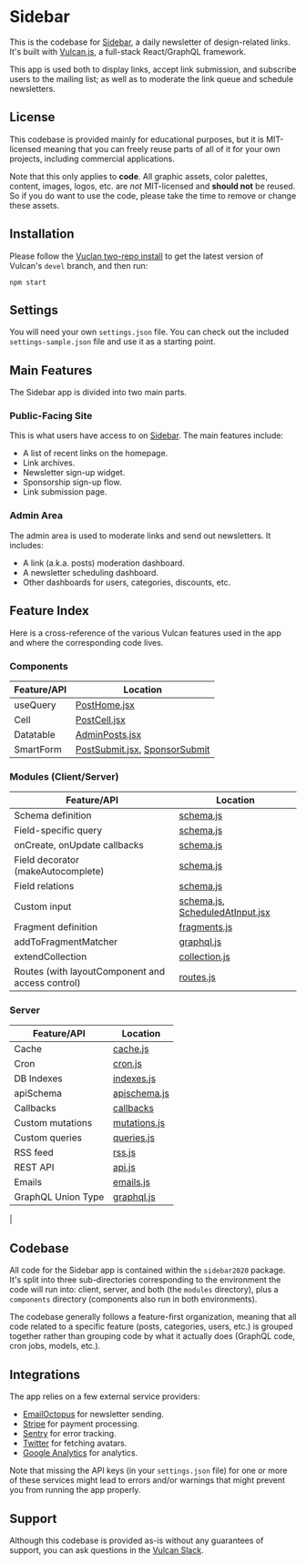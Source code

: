 # Sidebar

This is the codebase for [Sidebar](http://sidebar.io/), a daily newsletter of design-related links. It's built with [Vulcan.js](http://vulcanjs.org/), a full-stack React/GraphQL framework.

This app is used both to display links, accept link submission, and subscribe users to the mailing list; as well as to moderate the link queue and schedule newsletters.

## License

This codebase is provided mainly for educational purposes, but it is MIT-licensed meaning that you can freely reuse parts of all of it for your own projects, including commercial applications.

Note that this only applies to **code**. All graphic assets, color palettes, content, images, logos, etc. are _not_ MIT-licensed and **should not** be reused. So if you do want to use the code, please take the time to remove or change these assets.

## Installation

Please follow the [Vuclan two-repo install](https://docs.vulcanjs.org/#Two-Repo-Install-Optional) to get the latest version of Vulcan's `devel` branch, and then run:

```
npm start
```

## Settings

You will need your own `settings.json` file. You can check out the included `settings-sample.json` file and use it as a starting point.

## Main Features

The Sidebar app is divided into two main parts.

### Public-Facing Site

This is what users have access to on [Sidebar](http://sidebar.io/). The main features include:

- A list of recent links on the homepage.
- Link archives.
- Newsletter sign-up widget.
- Sponsorship sign-up flow.
- Link submission page.

### Admin Area

The admin area is used to moderate links and send out newsletters. It includes:

- A link (a.k.a. posts) moderation dashboard.
- A newsletter scheduling dashboard.
- Other dashboards for users, categories, discounts, etc.

## Feature Index

Here is a cross-reference of the various Vulcan features used in the app and where the corresponding code lives.

### Components

| **Feature/API**   | **Location** |
| ----------------- | ------------ |
| useQuery | [PostHome.jsx](https://github.com/SachaG/SidebarVulcan/blob/master/packages/sidebar2020/lib/components/posts/PostHome.jsx#L37)          |
| Cell | [PostCell.jsx](https://github.com/SachaG/SidebarVulcan/blob/master/packages/sidebar2020/lib/components/posts/PostCell.jsx) |
| Datatable | [AdminPosts.jsx](https://github.com/SachaG/SidebarVulcan/blob/master/packages/sidebar2020/lib/components/admin/AdminPosts.jsx) |
| SmartForm | [PostSubmit.jsx](https://github.com/SachaG/SidebarVulcan/blob/master/packages/sidebar2020/lib/components/posts/PostSubmit.jsx), [SponsorSubmit](https://github.com/SachaG/SidebarVulcan/blob/master/packages/sidebar2020/lib/components/sponsor/SponsorSubmit.jsx)|


### Modules (Client/Server)

| **Feature/API**                                  | **Location**                                                                                                                                                                                                                                                      |
| ------------------------------------------------ | ----------------------------------------------------------------------------------------------------------------------------------------------------------------------------------------------------------------------------------------------------------------- |
| Schema definition                                | [schema.js](https://github.com/SachaG/SidebarVulcan/blob/master/packages/sidebar2020/lib/modules/posts/schema.js)                                                                                                                                                 |
| Field-specific query                             | [schema.js](https://github.com/SachaG/SidebarVulcan/blob/master/packages/sidebar2020/lib/modules/posts/schema.js#L87-L95)                                                                                                                                         |
| onCreate, onUpdate callbacks                     | [schema.js](https://github.com/SachaG/SidebarVulcan/blob/master/packages/sidebar2020/lib/modules/posts/schema.js#L221-L230)                                                                                                                                       |
| Field decorator (makeAutocomplete)               | [schema.js](https://github.com/SachaG/SidebarVulcan/blob/master/packages/sidebar2020/lib/modules/posts/schema.js#L334)                                                                                                                                            |
| Field relations                                  | [schema.js](https://github.com/SachaG/SidebarVulcan/blob/master/packages/sidebar2020/lib/modules/posts/schema.js#L380-L384)                                                                                                                                       |
| Custom input                                     | [schema.js](https://github.com/SachaG/SidebarVulcan/blob/master/packages/sidebar2020/lib/modules/posts/schema.js#L85), [ScheduledAtInput.jsx](https://github.com/SachaG/SidebarVulcan/blob/master/packages/sidebar2020/lib/components/posts/ScheduledAtInput.jsx) |
| Fragment definition                              | [fragments.js](https://github.com/SachaG/SidebarVulcan/blob/master/packages/sidebar2020/lib/modules/posts/fragments.js)                                                                                                                                           |
| addToFragmentMatcher                             | [graphql.js](https://github.com/SachaG/SidebarVulcan/blob/master/packages/sidebar2020/lib/modules/graphql.js)                                                                                                                                                     |
| extendCollection                                 | [collection.js](https://github.com/SachaG/SidebarVulcan/blob/master/packages/sidebar2020/lib/modules/users/collection.js#L5)                                                                                                                                      |
| Routes (with layoutComponent and access control) | [routes.js](https://github.com/SachaG/SidebarVulcan/blob/master/packages/sidebar2020/lib/modules/routes.js)                                                                                                                                                       |

### Server

| **Feature/API**    | **Location**                                                                                                                   |
| ------------------ | ------------------------------------------------------------------------------------------------------------------------------ |
| Cache              | [cache.js](https://github.com/SachaG/SidebarVulcan/blob/master/packages/sidebar2020/lib/server/cache.js)                       |
| Cron               | [cron.js](https://github.com/SachaG/SidebarVulcan/blob/master/packages/sidebar2020/lib/server/cron.js)                         |
| DB Indexes         | [indexes.js](https://github.com/SachaG/SidebarVulcan/blob/master/packages/sidebar2020/lib/server/indexes.js)                   |
| apiSchema          | [apischema.js](https://github.com/SachaG/SidebarVulcan/blob/master/packages/sidebar2020/lib/server/posts/apischema.js)         |
| Callbacks          | [callbacks](https://github.com/SachaG/SidebarVulcan/blob/master/packages/sidebar2020/lib/server/posts/callbacks.js)            |
| Custom mutations   | [mutations.js](https://github.com/SachaG/SidebarVulcan/blob/master/packages/sidebar2020/lib/server/posts/graphql/mutations.js) |
| Custom queries     | [queries.js](https://github.com/SachaG/SidebarVulcan/blob/master/packages/sidebar2020/lib/server/posts/graphql/queries.js)     |
| RSS feed           | [rss.js](https://github.com/SachaG/SidebarVulcan/blob/master/packages/sidebar2020/lib/server/posts/rss.js)                     |
| REST API           | [api.js](https://github.com/SachaG/SidebarVulcan/blob/master/packages/sidebar2020/lib/server/posts/api.js)                     |
| Emails             | [emails.js](https://github.com/SachaG/SidebarVulcan/blob/master/packages/sidebar2020/lib/server/emails/emails.js)              |
| GraphQL Union Type | [graphql.js](https://github.com/SachaG/SidebarVulcan/blob/master/packages/sidebar2020/lib/server/charges/graphql.js#L5)        |

|

## Codebase

All code for the Sidebar app is contained within the `sidebar2020` package. It's split into three sub-directories corresponding to the environment the code will run into: client, server, and both (the `modules` directory), plus a `components` directory (components also run in both environments).

The codebase generally follows a feature-first organization, meaning that all code related to a specific feature (posts, categories, users, etc.) is grouped together rather than grouping code by what it actually does (GraphQL code, cron jobs, models, etc.).

## Integrations

The app relies on a few external service providers:

- [EmailOctopus](https://emailoctopus.com/) for newsletter sending.
- [Stripe](https://stripe.com/) for payment processing.
- [Sentry](https://sentry.io/) for error tracking.
- [Twitter](http://twitter.com/) for fetching avatars.
- [Google Analytics](https://analytics.google.com/) for analytics.

Note that missing the API keys (in your `settings.json` file) for one or more of these services might lead to errors and/or warnings that might prevent you from running the app properly.

## Support

Although this codebase is provided as-is without any guarantees of support, you can ask questions in the [Vulcan Slack](http://slack.telescopeapp.org/).
